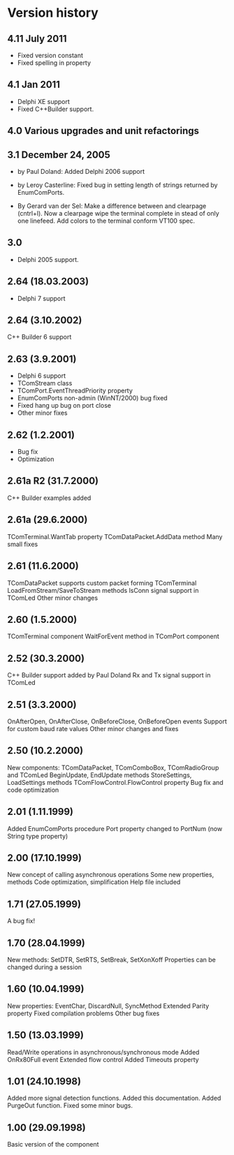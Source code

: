 # Version history

## 4.11 July 2011 

- Fixed version constant
- Fixed spelling in property

## 4.1 Jan 2011

- Delphi XE support
- Fixed C++Builder support.

## 4.0 Various upgrades and unit refactorings

## 3.1  December 24, 2005

- by Paul Doland:
  Added Delphi 2006 support

- by Leroy Casterline:
  Fixed bug in setting length of strings returned by EnumComPorts.  

- By Gerard van der Sel:
  Make a difference between <LF> and clearpage (cntrl+l). Now a clearpage wipe the terminal  complete in stead of only one linefeed.
  Add colors to the terminal conform VT100 spec.

## 3.0

- Delphi 2005 support.

## 2.64 (18.03.2003)

- Delphi 7 support

## 2.64 (3.10.2002)
  C++ Builder 6 support

## 2.63 (3.9.2001)

- Delphi 6 support
- TComStream class
- TComPort.EventThreadPriority property
- EnumComPorts non-admin (WinNT/2000) bug fixed
- Fixed hang up bug on port close
- Other minor fixes

## 2.62 (1.2.2001)

- Bug fix
- Optimization

## 2.61a R2 (31.7.2000)
  C++ Builder examples added

## 2.61a (29.6.2000)
  TComTerminal.WantTab property
  TComDataPacket.AddData method
  Many small fixes

## 2.61 (11.6.2000)
  TComDataPacket supports custom packet forming
  TComTerminal LoadFromStream/SaveToStream methods
  lsConn signal support in TComLed
  Other minor changes

## 2.60 (1.5.2000)
  TComTerminal component
  WaitForEvent method in TComPort component

## 2.52 (30.3.2000)
  C++ Builder support added by Paul Doland
  Rx and Tx signal support in TComLed

## 2.51 (3.3.2000)
  OnAfterOpen, OnAfterClose, OnBeforeClose, OnBeforeOpen events
  Support for custom baud rate values
  Other minor changes and fixes

## 2.50 (10.2.2000)
  New components: TComDataPacket, TComComboBox, 
    TComRadioGroup and TComLed
  BeginUpdate, EndUpdate methods
  StoreSettings, LoadSettings methods
  TComFlowControl.FlowControl property
  Bug fix and code optimization

## 2.01 (1.11.1999)
  Added EnumComPorts procedure
  Port property changed to PortNum (now String type property)

## 2.00 (17.10.1999)
  New concept of calling asynchronous operations
  Some new properties, methods
  Code optimization, simplification
  Help file included

## 1.71 (27.05.1999)
  A bug fix!

## 1.70 (28.04.1999)
  New methods: SetDTR, SetRTS, SetBreak, SetXonXoff
  Properties can be changed during a session

## 1.60 (10.04.1999)
  New properties: EventChar, DiscardNull, SyncMethod
  Extended Parity property
  Fixed compilation problems
  Other bug fixes

## 1.50 (13.03.1999)
  Read/Write operations in asynchronous/synchronous mode
  Added OnRx80Full event
  Extended flow control 
  Added Timeouts property

## 1.01 (24.10.1998)
  Added more signal detection functions.
  Added this documentation.
  Added PurgeOut function.
  Fixed some minor bugs.

## 1.00 (29.09.1998)
  Basic version of the component
